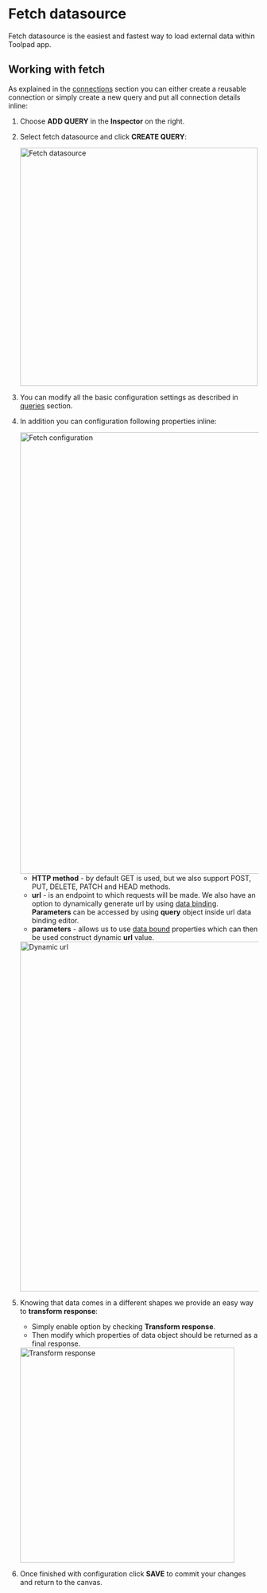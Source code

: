# Fetch datasource

<p class="description">Fetch datasource is the easiest and fastest way to load external data within Toolpad app.</p>

## Working with fetch

As explained in the [connections](/toolpad/connecting-to-datasources/connections/) section you can either create a reusable connection or simply create a new query and put all connection details inline:

1. Choose **ADD QUERY** in the **Inspector** on the right.

1. Select fetch datasource and click **CREATE QUERY**:

   <img src="/static/toolpad/fetch-query-1.png" alt="Fetch datasource" width="478px" />

1. You can modify all the basic configuration settings as described in [queries](/toolpad/connecting-to-datasources/queries/) section.

1. In addition you can configuration following properties inline:

   <img src="/static/toolpad/fetch-query-2.png" alt="Fetch configuration" width="886px" />
   <br />

   - **HTTP method** - by default GET is used, but we also support POST, PUT, DELETE, PATCH and HEAD methods.
   - **url** - is an endpoint to which requests will be made. We also have an option to dynamically generate url by using [data binding](/toolpad/data-binding/). **Parameters** can be accessed by using **query** object inside url data binding editor.
   - **parameters** - allows us to use [data bound](/toolpad/data-binding/) properties which can then be used construct dynamic **url** value.

   <img src="/static/toolpad/fetch-query-3.png" alt="Dynamic url" width="702px" />

1. Knowing that data comes in a different shapes we provide an easy way to **transform response**:

   - Simply enable option by checking **Transform response**.
   - Then modify which properties of data object should be returned as a final response.

   <img src="/static/toolpad/fetch-query-4.png" alt="Transform response" width="431px" />

1. Once finished with configuration click **SAVE** to commit your changes and return to the canvas.
